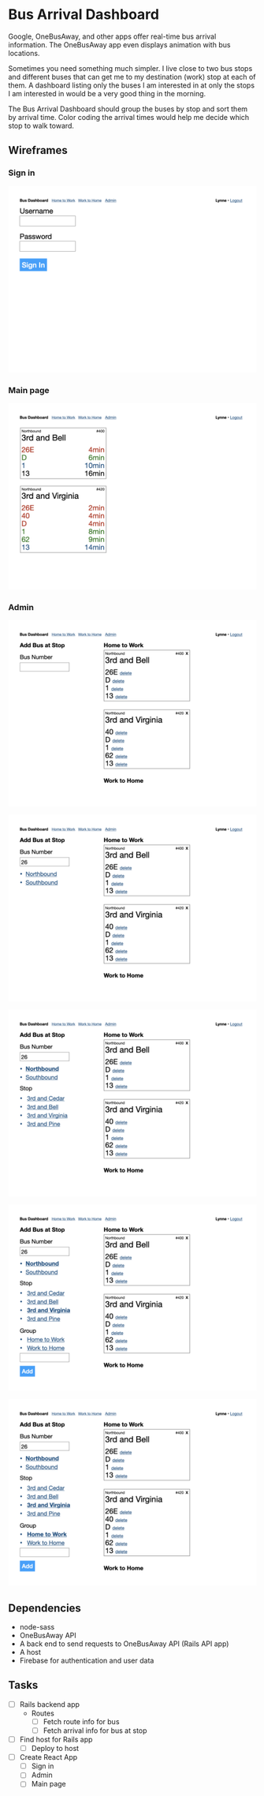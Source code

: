 # Bus Arrival Dashboard

Google, OneBusAway, and other apps offer real-time bus arrival information. The OneBusAway app even displays animation with bus locations.

Sometimes you need something much simpler. I live close to two bus stops and different buses that can get me to my destination (work) stop at each of them. A dashboard listing only the buses I am interested in at only the stops I am interested in would be a very good thing in the morning.

The Bus Arrival Dashboard should group the buses by stop and sort them by arrival time. Color coding the arrival times would help me decide which stop to walk toward.

## Wireframes

### Sign in
![sign in](wireframes/images/images.001.png)

### Main page
![main page](./wireframes/images/images.007.png)

### Admin
![enter bus number](./wireframes/images/images.002.png)

![select direction of travel](./wireframes/images/images.003.png)

![select stop](./wireframes/images/images.004.png)

![add to group](./wireframes/images/images.005.png)

![new route added](./wireframes/images/images.006.png)

## Dependencies

* node-sass
* OneBusAway API
* A back end to send requests to OneBusAway API (Rails API app)
* A host
* Firebase for authentication and user data

## Tasks

- [ ] Rails backend app
  - Routes
    - [ ] Fetch route info for bus
    - [ ] Fetch arrival info for bus at stop
- [ ] Find host for Rails app
  - [ ] Deploy to host
- [ ] Create React App
  - [ ] Sign in
  - [ ] Admin
  - [ ] Main page
